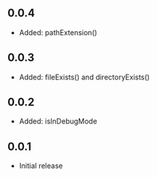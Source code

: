 ## 0.0.4

- Added: pathExtension()

## 0.0.3

- Added: fileExists() and directoryExists()

## 0.0.2

- Added: isInDebugMode

## 0.0.1

 - Initial release
